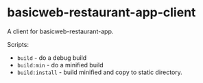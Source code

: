 # basicweb-restaurant-app-client

A client for basicweb-restaurant-app.

Scripts:
- `build` - do a debug build
- `build:min` - do a minified build
- `build:install` - build minified and copy to static directory.
